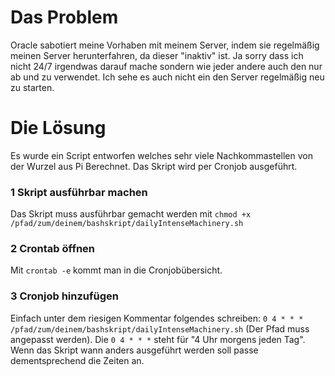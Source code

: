 # Das Problem
Oracle sabotiert meine Vorhaben mit meinem Server, indem sie regelmäßig meinen Server herunterfahren, da dieser "inaktiv" ist. Ja sorry dass ich nicht 24/7 irgendwas darauf mache sondern wie jeder andere auch den nur ab und zu verwendet. Ich sehe es auch nicht ein den Server regelmäßig neu zu starten.

# Die Lösung
Es wurde ein Script entworfen welches sehr viele Nachkommastellen von der Wurzel aus Pi Berechnet. Das Skript wird per Cronjob ausgeführt.
### 1 Skript ausführbar machen
Das Skript muss ausführbar gemacht werden mit `chmod +x /pfad/zum/deinem/bashskript/dailyIntenseMachinery.sh`
### 2 Crontab öffnen
Mit `crontab -e` kommt man in die Cronjobübersicht. 
### 3 Cronjob hinzufügen
Einfach unter dem riesigen Kommentar folgendes schreiben: `0 4 * * * /pfad/zum/deinem/bashskript/dailyIntenseMachinery.sh` (Der Pfad muss angepasst werden).
Die `0 4 * * *` steht für "4 Uhr morgens jeden Tag". Wenn das Skript wann anders ausgeführt werden soll passe dementsprechend die Zeiten an.

